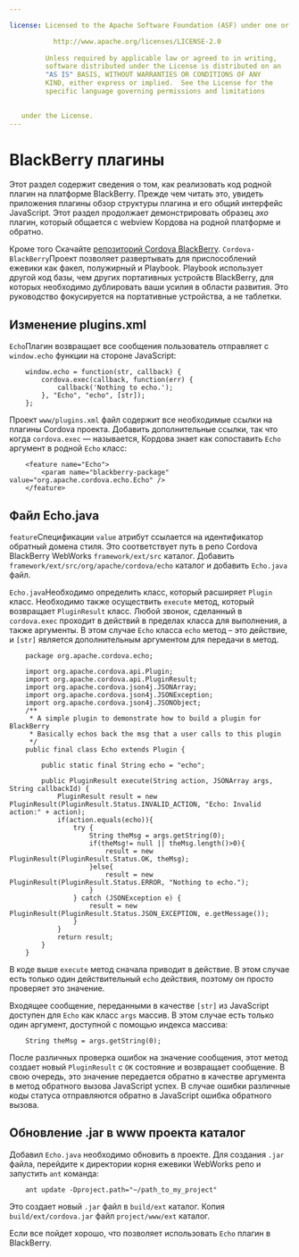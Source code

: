 ```yaml
---

license: Licensed to the Apache Software Foundation (ASF) under one or more contributor license agreements. See the NOTICE file distributed with this work for additional information regarding copyright ownership. The ASF licenses this file to you under the Apache License, Version 2.0 (the "License"); you may not use this file except in compliance with the License. You may obtain a copy of the License at

           http://www.apache.org/licenses/LICENSE-2.0
    
         Unless required by applicable law or agreed to in writing,
         software distributed under the License is distributed on an
         "AS IS" BASIS, WITHOUT WARRANTIES OR CONDITIONS OF ANY
         KIND, either express or implied.  See the License for the
         specific language governing permissions and limitations
    

   under the License.
---
```


# BlackBerry плагины

Этот раздел содержит сведения о том, как реализовать код родной плагин на платформе BlackBerry. Прежде чем читать это, увидеть приложения плагины обзор структуры плагина и его общий интерфейс JavaScript. Этот раздел продолжает демонстрировать образец *эхо* плагин, который общается с webview Кордова на родной платформе и обратно.

Кроме того Скачайте [репозиторий Cordova BlackBerry][1]. `Cordova-BlackBerry`Проект позволяет развертывать для приспособлений ежевики как факел, полужирный и Playbook. Playbook использует другой код базы, чем других портативных устройств BlackBerry, для которых необходимо дублировать ваши усилия в области развития. Это руководство фокусируется на портативные устройства, а не таблетки.

 [1]: https://git-wip-us.apache.org/repos/asf?p=cordova-blackberry.git;a=summary

## Изменение plugins.xml

`Echo`Плагин возвращает все сообщения пользователь отправляет с `window.echo` функции на стороне JavaScript:

        window.echo = function(str, callback) {
            cordova.exec(callback, function(err) {
                callback('Nothing to echo.');
            }, "Echo", "echo", [str]);
        };
    

Проект `www/plugins.xml` файл содержит все необходимые ссылки на плагины Cordova проекта. Добавить дополнительные ссылки, так что когда `cordova.exec` — называется, Кордова знает как сопоставить `Echo` аргумент в родной `Echo` класс:

        <feature name="Echo">
            <param name="blackberry-package" value="org.apache.cordova.echo.Echo" />
        </feature>
    

## Файл Echo.java

`feature`Спецификации `value` атрибут ссылается на идентификатор обратный домена стиля. Это соответствует путь в репо Cordova BlackBerry WebWorks `framework/ext/src` каталог. Добавить `framework/ext/src/org/apache/cordova/echo` каталог и добавить `Echo.java` файл.

`Echo.java`Необходимо определить класс, который расширяет `Plugin` класс. Необходимо также осуществить `execute` метод, который возвращает `PluginResult` класс. Любой звонок, сделанный в `cordova.exec` проходит в действий в пределах класса для выполнения, а также аргументы. В этом случае `Echo` класса `echo` метод – это действие, и `[str]` является дополнительным аргументом для передачи в метод.

        package org.apache.cordova.echo;
    
        import org.apache.cordova.api.Plugin;
        import org.apache.cordova.api.PluginResult;
        import org.apache.cordova.json4j.JSONArray;
        import org.apache.cordova.json4j.JSONException;
        import org.apache.cordova.json4j.JSONObject;
        /**
         * A simple plugin to demonstrate how to build a plugin for BlackBerry
         * Basically echos back the msg that a user calls to this plugin
         */
        public final class Echo extends Plugin {
    
            public static final String echo = "echo";
    
            public PluginResult execute(String action, JSONArray args, String callbackId) {
                PluginResult result = new PluginResult(PluginResult.Status.INVALID_ACTION, "Echo: Invalid action:" + action);
                if(action.equals(echo)){
                    try {
                        String theMsg = args.getString(0);
                        if(theMsg!= null || theMsg.length()>0){
                            result = new PluginResult(PluginResult.Status.OK, theMsg);
                        }else{
                            result = new PluginResult(PluginResult.Status.ERROR, "Nothing to echo.");
                        }
                    } catch (JSONException e) {
                        result = new PluginResult(PluginResult.Status.JSON_EXCEPTION, e.getMessage());
                    }
                }
                return result;
            }
        }
    

В коде выше `execute` метод сначала приводит в действие. В этом случае есть только один действительный `echo` действия, поэтому он просто проверяет это значение.

Входящее сообщение, переданными в качестве `[str]` из JavaScript доступен для `Echo` как класс `args` массив. В этом случае есть только один аргумент, доступной с помощью индекса массива:

        String theMsg = args.getString(0);
    

После различных проверка ошибок на значение сообщения, этот метод создает новый `PluginResult` с `OK` состояние и возвращает сообщение. В свою очередь, это значение передается обратно в качестве аргумента в метод обратного вызова JavaScript успех. В случае ошибки различные коды статуса отправляются обратно в JavaScript ошибка обратного вызова.

## Обновление .jar в www проекта каталог

Добавил `Echo.java` необходимо обновить в проекте. Для создания `.jar` файла, перейдите к директории корня ежевики WebWorks репо и запустить `ant` команда:

        ant update -Dproject.path="~/path_to_my_project"
    

Это создает новый `.jar` файл в `build/ext` каталог. Копия `build/ext/cordova.jar` файл `project/www/ext` каталог.

Если все пойдет хорошо, что позволяет использовать `Echo` плагин в BlackBerry.